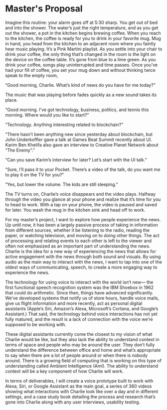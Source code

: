 # Master's Proposal

Imagine this routine: your alarm goes off at 5:30 sharp. You get out of bed and into the shower. The water’s just the right temperature, and as you get out the shower, a pot in the kitchen begins brewing coffee. When you reach to the kitchen, the coffee is ready for you to drink in your favorite mug. Mug in hand, you head from the kitchen to an adjacent room where you faintly hear music playing. It’s a Pink Martini playlist. As you settle into your chair to drink your coffee, the only thing that’s changed in the room is the light on the device on the coffee table. It’s gone from blue to a lime green. As you drink your coffee, songs play uninterrupted and time passes. Once you’ve had your fill of coffee, you set your mug down and without thinking twice speak to the empty room,

“Good morning, Charlie. What’s kind of news do you have for me today?”

The music that was playing before fades quickly as a new sound takes its place.

“Good morning. I’ve got technology, business, politics, and tennis this morning. Where would you like to start?”

“Technology. Anything interesting related to blockchain?” 

“There hasn’t been anything new since yesterday about blockchain, but John Underkoffler gave a talk at  Games Beat Summit recently about UI. Karim Ben Khelifa also gave an interview to Creative Planet Network about “The Enemy”.”

“Can you save Karim’s interview for later? Let’s start with the UI talk.”

“Sure, I’ll pass it to your Pocket. There’s a video of the talk, do you want me to play it on the TV for you?”

“Yes, but lower the volume. The kids are still sleeping.”

The TV turns on, Charlie’s voice disappears and the video plays. Halfway through the video you glance at your phone and realize that it’s time for you to head to work. With a tap on your phone, the video is paused and saved for later. You wash the mug in the kitchen sink and head off to work. 

For my master’s project, I want to explore how people experience the news. Up until now, it has been a largely passive process of taking in information from different sources, whether it be listening to the radio, reading the paper, or watching television, and moving on to doing other things. The act of processing and relating events to each other is left to the viewer and often not emphasized as an important part of understanding the news. Charlie is the idea for a new way of experiencing the news that allows for active engagement with the news through both sound and visuals. By using audio as the main way to interact with the news, I want to tap into one of the oldest ways of communicating, speech, to create a more engaging way to experience the news. 

The technology for using voice to interact with the world isn’t new— the first functional speech recognition system was the IBM Shoebox in 1962 that could do arithmetic. Since then, things have advanced significantly. We’ve developed systems that notify us of store hours, handle voice mails, give us flight information and more recently, act as personal digital assistants (Apple’s Siri, Amazon’s Alexa, Microsoft’s Cortana, and Google’s Assistant.) That said, the technology behind voice interactions has not yet fully matured, and the result is a lack of connection with the voice we’re supposed to be working with.

These digital assistants currently come the closest to my vision of what Charlie would be like, but they also lack the ability to understand context in terms of space and  people who may be around the user. They don’t fully understand the difference between office and home and what’s appropriate to say when there are a lot of people around or when there is nobody around. There is a growing field of computing that is working on this type of understanding called Ambient Intelligence (AmI). The ability to understand context will be a key component of how Charlie will work. 

In terms of deliverables, I will create a voice prototype built to work with Alexa, Siri, or Google Assistant as the main goal, a series of 360 videos showing what interactions with Charlie look like over a day and in different settings, and a case study book detailing the process and research that’s gone into Charlie along with any user interviews, usability testing. 
